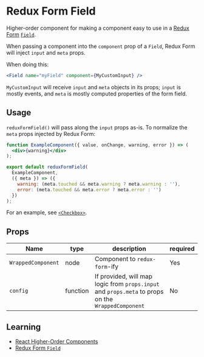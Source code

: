 # Redux Form Field
Higher-order component for making a component easy to use in a [Redux Form](https://redux-form.com/7.3.0/) [`Field`](https://redux-form.com/7.3.0/docs/api/field.md/).

When passing a component into the `component` prop of a `Field`, Redux Form will inject `input` and `meta` props.

When doing this:
```jsx
<Field name="myField" component={MyCustomInput} />
```
`MyCustomInput` will receive `input` and `meta` objects in its props;
`input` is mostly events, and `meta` is mostly computed properties of the form field.

## Usage
`reduxFormField()` will pass along the `input` props as-is. To normalize the `meta` props injected by Redux Form:
```jsx
function ExampleComponent({ value, onChange, warning, error }) => (
  <div>{warning}</div>
);

export default reduxFormField(
  ExampleComponent,
  ({ meta }) => ({
    warning: (meta.touched && meta.warning ? meta.warning : ''),
    error: (meta.touched && meta.error ? meta.error : '')
  })
);
```

For an example, see [`<Checkbox>`](../Checkbox).

## Props
Name | type | description | required
--- | --- | --- | ---
`WrappedComponent` | node | Component to `redux-form`-ify | Yes
`config` | function | If provided, will map logic from `props.input` and `props.meta` to props on the `WrappedComponent` | No

## Learning
- [React Higher-Order Components](https://reactjs.org/docs/higher-order-components.html)
- [Redux Form `Field`](https://redux-form.com/7.3.0/docs/api/field.md/#instance-api)
